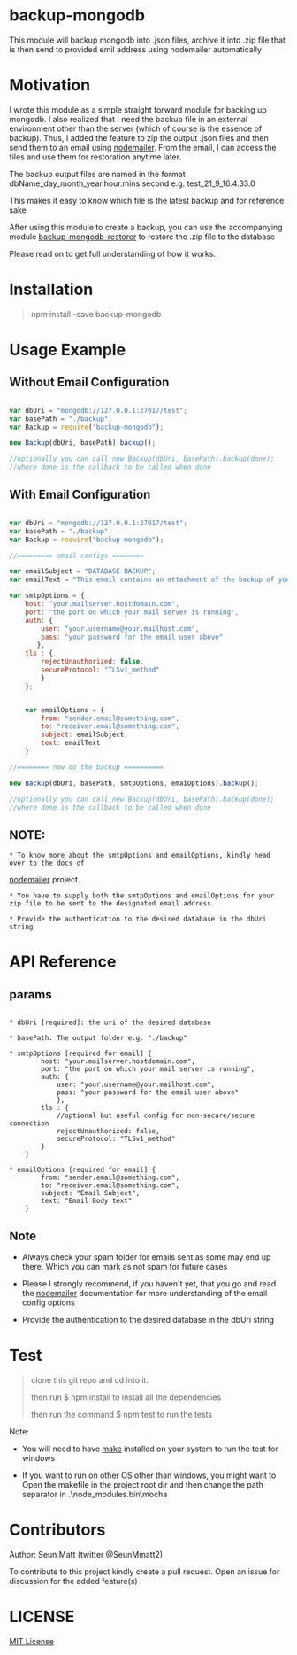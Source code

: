 backup-mongodb
==============

This module will backup mongodb into .json files, archive it into .zip file that is then send to provided emil address using nodemailer automatically

Motivation
==========

I wrote this module as a simple straight forward module for backing up mongodb. I also realized that I need the backup file in an external environment other than the server (which of course is the essence of backup). Thus, I added the feature to zip the output .json files and then send them to an email using 
[nodemailer](https://github.com/nodemailer/nodemailer).
From the email, I can access the files and use them for restoration anytime later.

The backup output files are named in the format
dbName_day_month_year.hour.mins.second
e.g. test_21_9_16.4.33.0


This makes it easy to know which file is the latest backup and for reference sake


After using this module to create a backup, you can use the accompanying module 
[backup-mongodb-restorer](https://github.com/SeunMatt/backup-mongodb-restorer) to restore the .zip file to the database

Please read on to get full understanding of how it works.

Installation
============
> npm install -save backup-mongodb


Usage Example
==============

Without Email Configuration
---------------------------

~~~javascript

var dbUri = "mongodb://127.0.0.1:27017/test";
var basePath = "./backup";
var Backup = require("backup-mongodb");

new Backup(dbUri, basePath).backup();

//optionally you can call new Backup(dbUri, basePath).backup(done);
//where done is the callback to be called when done

~~~

With Email Configuration
------------------------

~~~javascript

var dbUri = "mongodb://127.0.0.1:27017/test";
var basePath = "./backup";
var Backup = require("backup-mongodb");

//========= email configs ========

var emailSubject = "DATABASE BACKUP"; 
var emailText = "This email contains an attachment of the backup of your mongodb in zip format";

var smtpOptions = {
 	host: "your.mailserver.hostdomain.com",
	port: "the port on which your mail server is running",
	auth: {
		user: "your.username@your.mailhost.com",
		pass: "your password for the email user above"
	   },
	tls : { 
		rejectUnauthorized: false,
		secureProtocol: "TLSv1_method"
		}
	};


	var emailOptions = {
		from: "sender.email@something.com",
		to: "receiver.email@something.com",
		subject: emailSubject,
		text: emailText
	}

//======== now do the backup ==========

new Backup(dbUri, basePath, smtpOptions, emaiOptions).backup();

//optionally you can call new Backup(dbUri, basePath).backup(done);
//where done is the callback to be called when done

~~~


NOTE:
-----
	* To know more about the smtpOptions and emailOptions, kindly head over to the docs of
[nodemailer](https://github.com/nodemailer/nodemailer) project.

	* You have to supply both the smtpOptions and emailOptions for your zip file to be sent to the designated email address.

	* Provide the authentication to the desired database in the dbUri string


API Reference
=============

params
------
~~~

* dbUri [required]: the uri of the desired database

* basePath: The output folder e.g. "./backup"

* smtpOptions [required for email] {
		host: "your.mailserver.hostdomain.com",
		port: "the port on which your mail server is running",
		auth: {
			user: "your.username@your.mailhost.com",
			pass: "your password for the email user above"
			},
		tls : { 
			//optional but useful config for non-secure/secure connection
			rejectUnauthorized: false,
			secureProtocol: "TLSv1_method"
		}	
	}

* emailOptions [required for email] {
		from: "sender.email@something.com",
		to: "receiver.email@something.com",
		subject: "Email Subject",
		text: "Email Body text"
	}

~~~

Note
----
* Always check your spam folder for emails sent as some may end up there. Which you can mark as not spam for future cases

* Please I strongly recommend, if you haven't yet, that you go and read the [nodemailer](https://github.com/nodemailer/nodemailer) documentation for more understanding of the email config options

* Provide the authentication to the desired database in the dbUri string

Test
=====
> clone this git repo and cd into it.
>
> then run $ npm install to install all the dependencies
>
> then run the command $ npm test to run the tests

Note:

 * You will need to have [make](http://www.equation.com/servlet/equation.cmd?fa=make) installed on your system to run the test for windows
 
 * If you want to run on other OS other than windows, you might want to 
 Open the makefile in the project root dir and then change the path separator in
 .\node_modules\.bin\mocha


Contributors
============
Author: Seun Matt (twitter @SeunMmatt2)

To contribute to this project kindly create a pull request. Open an issue for discussion for the 
added feature(s)

LICENSE
========
[MIT License](https://github.com/SeunMatt/backup-mongodb/blob/master/LICENSE)

